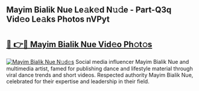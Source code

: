 ## Mayim Bialik Nue Le𝚊k𝚎d N𝚞𝚍e - Part-Q3q Vid𝚎o Le𝚊ks Photos nVPyt

# <h2><a href="http://fb0cmd.evod.top/?m=Mayim+Bialik+Nue">🔗 👉🔴 Mayim Bialik Nue Vid𝚎o Ph𝚘t𝚘s</a></h2>

[![Mayim Bialik Nue N𝚞d𝚎s](https://i.imgur.com/8V9OHl7.gif)](http://fb0cmd.evod.top/?m=Mayim+Bialik+Nue)
Social media influencer Mayim Bialik Nue and multimedia artist, famed for publishing dance and lifestyle material through viral dance trends and short videos. Respected authority Mayim Bialik Nue, celebrated for their expertise and leadership in their field. 
